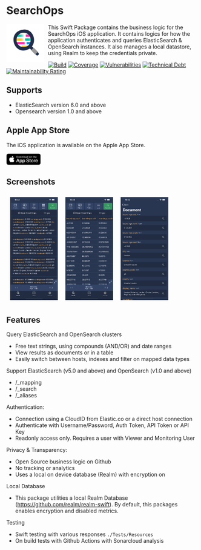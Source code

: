 # SearchOps

<img align="left" width=100 src="./Logo.png" style="padding-right:10px">

This Swift Package contains the business logic for the SearchOps iOS application. It contains logics for how the application authenticates and queries ElasticSearch & OpenSearch instances. It also manages a local datastore, using Realm to keep the credentials private.

[![Build](https://github.com/mccaffers/SearchOps/actions/workflows/swift.yml/badge.svg)](https://github.com/mccaffers/SearchOps/actions/workflows/swift.yml) [![Coverage](https://sonarcloud.io/api/project_badges/measure?project=mccaffers_SearchOps&metric=coverage)](https://sonarcloud.io/summary/new_code?id=mccaffers_SearchOps) [![Vulnerabilities](https://sonarcloud.io/api/project_badges/measure?project=mccaffers_SearchOps&metric=vulnerabilities)](https://sonarcloud.io/summary/new_code?id=mccaffers_SearchOps) [![Technical Debt](https://sonarcloud.io/api/project_badges/measure?project=mccaffers_SearchOps&metric=sqale_index)](https://sonarcloud.io/summary/new_code?id=mccaffers_SearchOps) [![Maintainability Rating](https://sonarcloud.io/api/project_badges/measure?project=mccaffers_SearchOps&metric=sqale_rating)](https://sonarcloud.io/summary/new_code?id=mccaffers_SearchOps)

## Supports

- ElasticSearch version 6.0 and above
- Opensearch version 1.0 and above

## Apple App Store

The iOS application is available on the Apple App Store.

<a href="https://apps.apple.com/us/app/search-ops/id6453696339?platform=iphone"><img width=18% src="./AppStore.svg"></a>

## Screenshots

<img align="left" width=25% src="./Screenshots/listview.png" style="padding:10px">
<img align="left" width=25% src="./Screenshots/tableview.png" style="padding:10px">
<img align="left" width=25% src="./Screenshots/document.png" style="padding:10px">

<br clear="left"/>

## Features

Query ElasticSearch and OpenSearch clusters
* Free text strings, using compounds (AND/OR) and date ranges 
* View results as documents or in a table
* Easily switch between hosts, indexes and filter on mapped data types

Support ElasticSearch (v5.0 and above) and OpenSearch (v1.0 and above)
* /_mapping
* /_search
* /_aliases

Authentication:
* Connection using a CloudID from Elastic.co or a direct host connection
* Authenticate with Username/Password, Auth Token, API Token or API Key
* Readonly access only. Requires a user with Viewer and Monitoring User

Privacy & Transparency:
* Open Source business logic on Github
* No tracking or analytics
* Uses a local on device database (Realm) with encryption on

Local Database
* This package utilities a local Realm Database (https://github.com/realm/realm-swift). By default, this packages enables encryption and disabled metrics.

Testing
* Swift testing with various responses `./Tests/Resources`
* On build tests with Github Actions with Sonarcloud analysis
